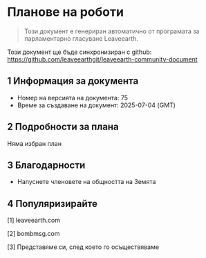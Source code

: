 # Планове на роботи

>Този документ е генериран автоматично от програмата за парламентарно гласуване Leaveearth.

Този документ ще бъде синхронизиран с github: https://github.com/leaveearthgit/leaveearth-community-document

## 1 Информация за документа

- Номер на версията на документа: 75
- Време за създаване на документ: 2025-07-04 (GMT)

## 2 Подробности за плана

Няма избран план

## 3 Благодарности
* Напуснете членовете на общността на Земята

## 4 Популяризирайте
[1] leaveearth.com

[2] bombmsg.com

[3] Представяме си, след което го осъществяваме